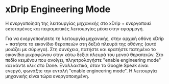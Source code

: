 # xDrip Engineering Mode

Η ενεργοποίηση της λειτουργίας μηχανικής στο xDrip + ενεργοποιεί εκτεταμένες και πειραματικές λειτουργίες μέσα στην εφαρμογή.

Για να ενεργοποιήσετε τη λειτουργία μηχανικής, στην αρχική οθόνη xDrip + πατήστε το εικονίδιο θεραπειών στη δεξιά πλευρά της οθόνης (αυτό μοιάζει με σύριγγα). Στη συνέχεια, πατήστε και κρατήστε πατημένο το εικονίδιο μικροφώνου στην κάτω δεξιά πλευρά του μενού θεραπειών. Στο πεδίο κειμένου που ανοίγει, πληκτρολογήστε "enable engineering mode" και κάντε κλικ στο Done. Εναλλακτικά, όταν το Google Speak είναι ενεργό, φωνάξτε την εντολή "enable engineering mode". Η λειτουργία μηχανικής είναι τώρα ενεργοποιημένη.